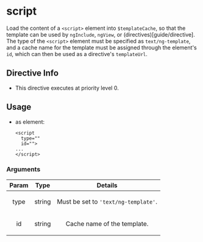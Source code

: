 



# script








Load the content of a `<script>` element into `$templateCache`, so that the
template can be used by `ngInclude`,
`ngView`, or (directives)[guide/directive]. The type of the
`<script>` element must be specified as `text/ng-template`, and a cache name for the template must be
assigned through the element's `id`, which can then be used as a directive's `templateUrl`.








## Directive Info


* This directive executes at priority level 0.


## Usage




* as element:
    ```
    <script
      type=""
      id="">
    ...
    </script>
    ```




### Arguments

| Param | Type | Details |
| :--: | :--: | :--: |
| type | string | <p>Must be set to <code>&#39;text/ng-template&#39;</code>.</p>  |
| id | string | <p>Cache name of the template.</p>  |




